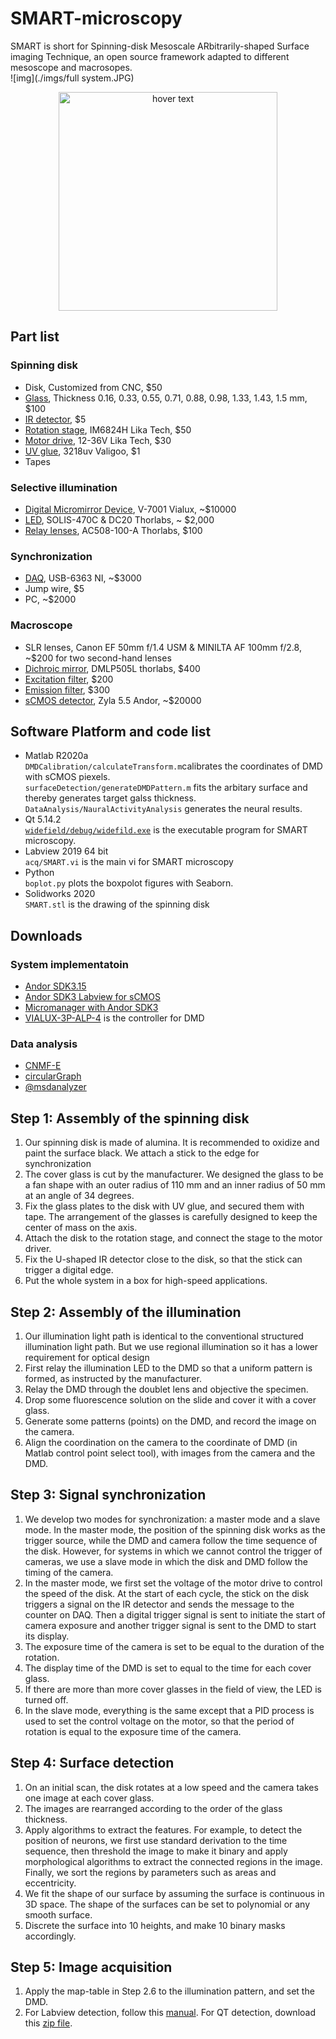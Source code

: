 # SMART-microscopy
SMART is short for Spinning-disk Mesoscale ARbitrarily-shaped Surface imaging Technique, an open source framework adapted to different mesoscope and macrosopes.   
![img](./imgs/full system.JPG)  

<p align="center">
  <img src="../../imgs/full system.JPG" width="350" title="hover text">
</p>  

## Part list
### Spinning disk
* Disk, Customized from CNC, $50
* [Glass](https://item.taobao.com/item.htm?spm=a1z09.2.0.0.68c82e8dmFWsRe&id=536537929007&_u=8h1dbqsf77b), Thickness 0.16, 0.33, 0.55, 0.71, 0.88, 0.98, 1.33, 1.43, 1.5 mm, $100
* [IR detector](https://item.taobao.com/item.htm?spm=a230r.1.14.96.26a6262etMtMfx&id=565341450720&ns=1&abbucket=11#detail), $5
* [Rotation stage](https://item.taobao.com/item.htm?spm=a1z09.2.0.0.10132e8dwd0SDd&id=626679376761&_u=8h1dbqsd1cc), IM6824H  Lika Tech, $50
* [Motor drive](https://item.taobao.com/item.htm?spm=a1z09.2.0.0.10132e8dwd0SDd&id=628139875189&_u=8h1dbqs5019), 12-36V Lika Tech, $30
* [UV glue](https://detail.tmall.com/item.htm?spm=a230r.1.14.22.59be7edbpFXC4D&id=575402772223&ns=1&abbucket=11), 3218uv Valigoo, $1
* Tapes
### Selective illumination
* [Digital Micromirror Device](https://www.vialux.de/Website/PDF/ALP/Specification-V-Modules-Frame-Rates.pdf), V-7001 Vialux, ~$10000
* [LED](https://www.thorlabschina.cn/newgrouppage9.cfm?objectgroup_ID=8986), SOLIS-470C & DC20 Thorlabs, ~ $2,000
* [Relay lenses](https://www.thorlabs.com/thorProduct.cfm?partNumber=AC508-100-A), AC508-100-A Thorlabs, $100
### Synchronization
* [DAQ](https://www.ni.com/zh-cn/support/model.pxie-6363.html), USB-6363 NI, ~$3000
* Jump wire, $5
* PC, ~$2000
### Macroscope
* SLR lenses, Canon EF 50mm f/1.4 USM & MINILTA AF 100mm f/2.8, ~$200 for two second-hand lenses
* [Dichroic mirror](https://www.thorlabs.com/thorproduct.cfm?partnumber=DMLP505L), DMLP505L thorlabs, $400
* [Excitation filter](https://www.thorlabs.com/thorproduct.cfm?partnumber=FESH0500), $200
* [Emission filter](https://www.thorlabs.com/thorproduct.cfm?partnumber=MF525-39), $300
* [sCMOS detector](https://andor.oxinst.com/products/scmos-camera-series/zyla-5-5-scmos), Zyla 5.5 Andor, ~$20000

## Software Platform and code list
* Matlab R2020a  
`DMDCalibration/calculateTransform.m`calibrates the coordinates of DMD with sCMOS piexels.   
`surfaceDetection/generateDMDPattern.m` fits the arbitary surface and thereby generates target galss thickness.   
`DataAnalysis/NauralActivityAnalysis` generates the neural results.  
* Qt 5.14.2     
[`widefield/debug/widefild.exe`](https://figshare.com/s/6e0073230477a9e31000) is the executable program for SMART microscopy.
* Labview 2019 64 bit  
`acq/SMART.vi` is the main vi for SMART microscopy
* Python   
`boplot.py` plots the boxpolot figures with Seaborn.
* Solidworks 2020  
`SMART.stl` is the drawing of the spinning disk   


## Downloads
### System implementatoin
* [Andor SDK3.15](https://andor.oxinst.com/downloads/view/andor-sdk3-3.15.30084.0) 
* [Andor SDK3 Labview for sCMOS](https://andor.oxinst.com/assets/uploads/andor-support-resources/FAQ031.pdf)
* [Micromanager with Andor SDK3](https://micro-manager.org/Andor_SDK3) 
* [VIALUX-3P-ALP-4](https://www.ti.com/tool/VIALUX-3P-ALP-4) is the controller for DMD
### Data analysis
* [CNMF-E](https://github.com/zhoupc/CNMF_E)
* [circularGraph](https://ww2.mathworks.cn/matlabcentral/fileexchange/48576-circulargraph)
* [@msdanalyzer](https://ww2.mathworks.cn/matlabcentral/fileexchange/40692-mean-square-displacement-analysis-of-particles-trajectories)


## Step 1: Assembly of the spinning disk
1.	Our spinning disk is made of alumina. It is recommended to oxidize and paint the surface black. We attach a stick to the edge for synchronization
2.	The cover glass is cut by the manufacturer. We designed the glass to be a fan shape with an outer radius of 110 mm and an inner radius of 50 mm at an angle of 34 degrees. 
3.	Fix the glass plates to the disk with UV glue, and secured them with tape. The arrangement of the glasses is carefully designed to keep the center of mass on the axis.
4.	Attach the disk to the rotation stage, and connect the stage to the motor driver. 
5.	Fix the U-shaped IR detector close to the disk, so that the stick can trigger a digital edge.
6.	Put the whole system in a box for high-speed applications. 

## Step 2: Assembly of the illumination
1.	Our illumination light path is identical to the conventional structured illumination light path. But we use regional illumination so it has a lower requirement for optical design
2.	First relay the illumination LED to the DMD so that a uniform pattern is formed, as instructed by the manufacturer. 
3.	Relay the DMD through the doublet lens and objective the specimen.
4.	Drop some fluorescence solution on the slide and cover it with a cover glass.
5.	Generate some patterns (points) on the DMD, and record the image on the camera.
6.	Align the coordination on the camera to the coordinate of DMD (in Matlab control point select tool), with images from the camera and the DMD.

## Step 3: Signal synchronization
1.	We develop two modes for synchronization: a master mode and a slave mode. In the master mode, the position of the spinning disk works as the trigger source, while the DMD and camera follow the time sequence of the disk. However, for systems in which we cannot control the trigger of cameras, we use a slave mode in which the disk and DMD follow the timing of the camera.
2.	In the master mode, we first set the voltage of the motor drive to control the speed of the disk. At the start of each cycle, the stick on the disk triggers a signal on the IR detector and sends the message to the counter on DAQ. Then a digital trigger signal is sent to initiate the start of camera exposure and another trigger signal is sent to the DMD to start its display.
3.	The exposure time of the camera is set to be equal to the duration of the rotation.
4.	The display time of the DMD is set to equal to the time for each cover glass. 
5.	If there are more than more cover glasses in the field of view, the LED is turned off.
6.	In the slave mode, everything is the same except that a PID process is used to set the control voltage on the motor, so that the period of rotation is equal to the exposure time of the camera. 
## Step 4: Surface detection
1.	On an initial scan, the disk rotates at a low speed and the camera takes one image at each cover glass. 
2.	The images are rearranged according to the order of the glass thickness. 
3.	Apply algorithms to extract the features. For example, to detect the position of neurons, we first use standard derivation to the time sequence, then threshold the image to make it binary and apply morphological algorithms to extract the connected regions in the image. Finally, we sort the regions by parameters such as areas and eccentricity.
4.	We fit the shape of our surface by assuming the surface is continuous in 3D space. The shape of the surfaces can be set to polynomial or any smooth surface.
5.	Discrete the surface into 10 heights, and make 10 binary masks accordingly. 

## Step 5: Image acquisition
1.	Apply the map-table in Step 2.6 to the illumination pattern, and set the DMD.
2.	For Labview detection, follow this [manual](./Labveiw/readme_labview.md). For QT detection, download this [zip file](https://figshare.com/s/6e0073230477a9e31000). 
